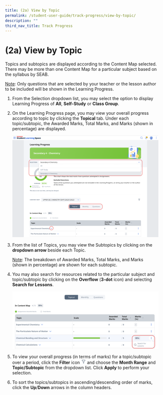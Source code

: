 ```yaml
---
title: (2a) View by Topic
permalink: /student-user-guide/track-progress/view-by-topic/
description: ""
third_nav_title: Track Progress
---
```

<h1 id="-2a-view-by-topic">(2a) View by Topic</h1>
<p>Topics and subtopics are displayed according to the Content Map selected. There may be more than one Content Map for a particular subject based on the syllabus by SEAB.</p>
<p><u>Note</u>: Only questions that are selected by your teacher or the lesson author to be included will be shown in the Learning Progress. </p>
<ol>
<li>From the Selection dropdown list, you may select the option to display Learning Progress of <strong>All</strong>, <strong>Self-Study</strong> or <strong>Class Group</strong>.</li>
<li><p>On the Learning Progress page, you may view your overall progress according to topic by clicking the <strong>Topical</strong> tab. Under each topic/subtopic, the Awarded Marks, Total Marks, and Marks (shown in percentage) are displayed.</p>
<p><img src="/images/1Student/TP-LP1.png"></p>
</li>
<li><p>From the list of Topics, you may view the Subtopics by clicking on the <strong>dropdown arrow</strong> beside each Topic.</p>
</li>
<p><u>Note</u>: The breakdown of Awarded Marks, Total Marks, and Marks (shown in percentage) are shown for each subtopic.</p>
<li><p>You may also search for resources related to the particular subject and topic/subtopic by clicking on the <strong>Overflow</strong> (<strong>3-dot</strong> icon) and selecting <strong>Search for Lessons</strong>.</p>
<p><img src="/images/1Student/TP-LP2.png"></p>
</li>
<li><p>To view your overall progress (in terms of marks) for a topic/subtopic over a period, click the <strong>Filter</strong> icon <img style="width:1rem; display: inline;" src="/images/Icons/Filter24.svg"> and choose the <strong>Month Range</strong> and <strong>Topic/Subtopic</strong> from the dropdown list. Click <strong>Apply</strong> to perform your selection.</p>
</li>
<li>To sort the topics/subtopics in ascending/descending order of marks, click the <strong>Up</strong>/<strong>Down</strong> arrows in the column headers.</li>
</ol>